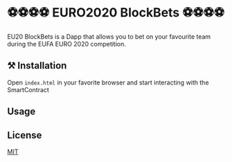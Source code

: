 # ⚽⚽⚽⚽ EURO2020 BlockBets ⚽⚽⚽⚽
EU20 BlockBets is a Dapp that allows you to bet on your favourite team during the EUFA EURO 2020 competition. 

## ⚒️ Installation 

Open ```index.html``` in your favorite browser and start interacting with the SmartContract

## Usage

## License
[MIT](https://choosealicense.com/licenses/mit/)